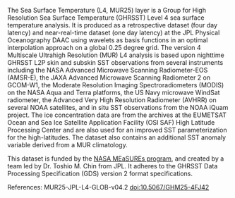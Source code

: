The Sea Surface Temperature (L4, MUR25) layer is a Group for High Resolution Sea Surface Temperature (GHRSST) Level 4 sea surface temperature analysis. It is produced as a retrospective dataset (four day latency) and near-real-time dataset (one day latency) at the JPL Physical Oceanography DAAC using wavelets as basis functions in an optimal interpolation approach on a global 0.25 degree grid. The version 4 Multiscale Ultrahigh Resolution (MUR) L4 analysis is based upon nighttime GHRSST L2P skin and subskin SST observations from several instruments including the NASA Advanced Microwave Scanning Radiometer-EOS (AMSR-E), the JAXA Advanced Microwave Scanning Radiometer 2 on GCOM-W1, the Moderate Resolution Imaging Spectroradiometers (MODIS) on the NASA Aqua and Terra platforms, the US Navy microwave WindSat radiometer, the Advanced Very High Resolution Radiometer (AVHRR) on several NOAA satellites, and in situ SST observations from the NOAA iQuam project. The ice concentration data are from the archives at the EUMETSAT Ocean and Sea Ice Satellite Application Facility (OSI SAF) High Latitude Processing Center and are also used for an improved SST parameterization for the high-latitudes. The dataset also contains an additional SST anomaly variable derived from a MUR climatology.

This dataset is funded by the [NASA MEaSUREs program](https://earthdata.nasa.gov/esds/competitive-programs/measures), and created by a team led by Dr. Toshio M. Chin from JPL. It adheres to the GHRSST Data Processing Specification (GDS) version 2 format specifications.

References:	MUR25-JPL-L4-GLOB-v04.2 [doi:10.5067/GHM25-4FJ42](https://doi.org/10.5067/GHM25-4FJ42)
